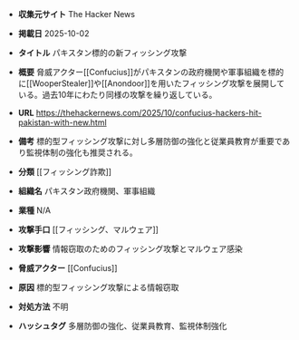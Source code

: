 - **収集元サイト**
The Hacker News

- **掲載日**
2025-10-02

- **タイトル**
パキスタン標的の新フィッシング攻撃

- **概要**
脅威アクター[[Confucius]]がパキスタンの政府機関や軍事組織を標的に[[WooperStealer]]や[[Anondoor]]を用いたフィッシング攻撃を展開している。過去10年にわたり同様の攻撃を繰り返している。

- **URL**
https://thehackernews.com/2025/10/confucius-hackers-hit-pakistan-with-new.html

- **備考**
標的型フィッシング攻撃に対し多層防御の強化と従業員教育が重要であり監視体制の強化も推奨される。

- **分類**
[[フィッシング詐欺]]

- **組織名**
パキスタン政府機関、軍事組織

- **業種**
N/A

- **攻撃手口**
[[フィッシング、マルウェア]]

- **攻撃影響**
情報窃取のためのフィッシング攻撃とマルウェア感染

- **脅威アクター**
[[Confucius]]

- **原因**
標的型フィッシング攻撃による情報窃取

- **対処方法**
不明

- **ハッシュタグ**
多層防御の強化、従業員教育、監視体制強化

